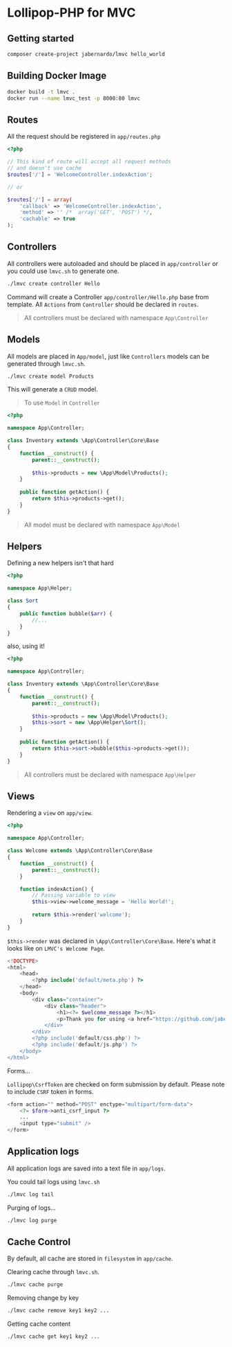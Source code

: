 # Lollipop-PHP for MVC

## Getting started

```bash
composer create-project jabernardo/lmvc hello_world
```

## Building Docker Image

```bash
docker build -t lmvc .
docker run --name lmvc_test -p 8000:80 lmvc
```

## Routes

All the request should be registered in `app/routes.php`

```php
<?php

// This kind of route will accept all request methods
// and doesn't use cache
$routes['/'] = 'WelcomeController.indexAction';

// or

$routes['/'] = array(
    'callback' => 'WelcomeController.indexAction',
    'method' => '' /*  array('GET', 'POST') */,
    'cachable' => true
);

```

## Controllers

All controllers were autoloaded and should be placed in
`app/controller` or you could use `lmvc.sh` to generate one.

```bash
./lmvc create controller Hello
```

Command will create a Controller `app/controller/Hello.php`
base from template. All `Actions` from `Controller` should be declared
in `routes`.

> All controllers must be declared with namespace `App\Controller`


## Models

All models are placed in `App/model`, just like `Controllers` 
models can be generated through `lmvc.sh`.

```bash
./lmvc create model Products
```

This will generate a `CRUD` model.

> To use `Model` in `Controller`

```php
<?php

namespace App\Controller;

class Inventory extends \App\Controller\Core\Base
{
    function __construct() {
        parent::__construct();
        
        $this->products = new \App\Model\Products();
    }
    
    public function getAction() {
        return $this->products->get();
    }
}

```

> All model must be declared with namespace `App\Model`


## Helpers

Defining a new helpers isn't that hard

```php
<?php

namespace App\Helper;

class Sort
{
    public function bubble($arr) {
        //...
    }
}

```

also, using it!

```php
<?php

namespace App\Controller;

class Inventory extends \App\Controller\Core\Base
{
    function __construct() {
        parent::__construct();
        
        $this->products = new \App\Model\Products();
        $this->sort = new \App\Helper\Sort();
    }
    
    public function getAction() {
        return $this->sort->bubble($this->products->get());
    }
}

```

> All controllers must be declared with namespace `App\Helper`

## Views

Rendering a `view` on `app/view`.

```php
<?php

namespace App\Controller;

class Welcome extends \App\Controller\Core\Base
{
    function __construct() {
        parent::__construct();
    }

    function indexAction() {
        // Passing variable to view
        $this->view->welcome_message = 'Hello World!';
        
        return $this->render('welcome');
    }
}
```

`$this->render` was declared in `\App\Controller\Core\Base`.
Here's what it looks like on `LMVC's Welcome Page`.

```php
<!DOCTYPE>
<html>
    <head>
        <?php include('default/meta.php') ?>
    </head>
    <body>
        <div class="container">
            <div class="header">
                <h1><?= $welcome_message ?></h1>
                <p>Thank you for using <a href="https://github.com/jabernardo/lmvc">Lollipop for MVC</a>. Don't forget to give a star!</p>
            </div>
        </div>
        <?php include('default/css.php') ?>
        <?php include('default/js.php') ?>
    </body>
</html>
```

Forms...

`Lollipop\CsrfToken` are checked on form submission by default.
Please note to include `CSRF` token in forms.

```php
<form action="" method="POST" enctype="multipart/form-data">
    <?= $form->anti_csrf_input ?>
    ...
    <input type="submit" />
</form>

```

## Application logs

All application logs are saved into a text file in `app/logs`.

You could tail logs using `lmvc.sh`

```bash
./lmvc log tail
```

Purging of logs...

```bash
./lmvc log purge
```


## Cache Control

By default, all cache are stored in `filesystem` in `app/cache`.

Clearing cache through `lmvc.sh`.

```bash
./lmvc cache purge
```

Removing change by key

```bash
./lmvc cache remove key1 key2 ...
```

Getting cache content

```bash
./lmvc cache get key1 key2 ...
```
